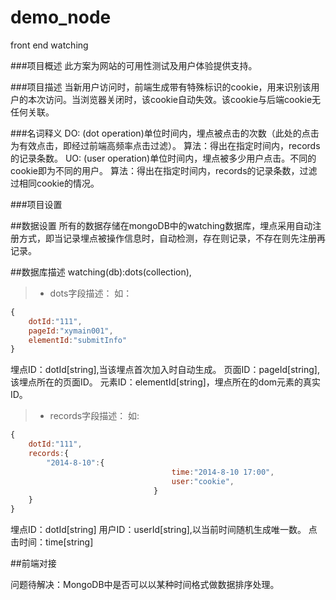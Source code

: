 demo_node
=========

front end watching

###项目概述
此方案为网站的可用性测试及用户体验提供支持。

###项目描述
当新用户访问时，前端生成带有特殊标识的cookie，用来识别该用户的本次访问。当浏览器关闭时，该cookie自动失效。该cookie与后端cookie无任何关联。

###名词释义
DO: (dot operation)单位时间内，埋点被点击的次数（此处的点击为有效点击，即经过前端高频率点击过滤）。
		算法：得出在指定时间内，records的记录条数。
UO: (user operation)单位时间内，埋点被多少用户点击。不同的cookie即为不同的用户。
		算法：得出在指定时间内，records的记录条数，过滤过相同cookie的情况。

###项目设置

##数据设置
所有的数据存储在mongoDB中的watching数据库，埋点采用自动注册方式，即当记录埋点被操作信息时，自动检测，存在则记录，不存在则先注册再记录。

##数据库描述
watching(db):dots(collection),
> * dots字段描述：
如：
```javascript
{
	dotId:"111",
	pageId:"xymain001",
	elementId:"submitInfo"
}
```
埋点ID：dotId[string],当该埋点首次加入时自动生成。
页面ID：pageId[string],该埋点所在的页面ID。
元素ID：elementId[string]，埋点所在的dom元素的真实ID。

> * records字段描述：
如:
```javascript
{
	dotId:"111",
	records:{
		"2014-8-10":{
									time:"2014-8-10 17:00",
									user:"cookie",
								}
	}
}
```
埋点ID：dotId[string]
用户ID：userId[string],以当前时间随机生成唯一数。
点击时间：time[string]

##前端对接



问题待解决：MongoDB中是否可以以某种时间格式做数据排序处理。